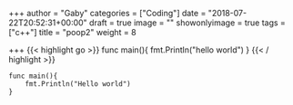 +++
author = "Gaby"
categories = ["Coding"]
date = "2018-07-22T20:52:31+00:00"
draft = true
image = ""
showonlyimage = true
tags = ["c++"]
title = "poop2"
weight = 8

+++
    {{< highlight go >}}
    func main(){
    	fmt.Println("hello world")
    }
    {{< / highlight >}}

    func main(){
    	fmt.Println("Hello world")
    }